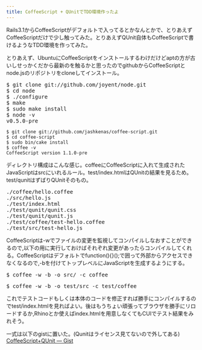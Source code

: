 ```yaml
---
title: CoffeeScript + QUnitでTDD環境作ったよ
---
```

Rails3.1からCoffeeScriptがデフォルトで入ってるとかなんとかで、とりあえずCoffeeScriptだけで少し触ってみた。とりあえずQUnit自体もCoffeeScriptで書けるようなTDD環境を作ってみた。

とりあえず、UbuntuにCoffeeScriptをインストールするわけだけどaptの方が古いしせっかくだから最新のを触るかと思ったのでgithubからCoffeeScriptとnode.jsのリポジトリをcloneしてインストール。

<pre>$ git clone git://github.com/joyent/node.git 
$ cd node
$ ./configure
$ make
$ sudo make install
$ node -v
v0.5.0-pre</code></pre>

<pre><code>$ git clone git://github.com/jashkenas/coffee-script.git
$ cd coffee-script
$ sudo bin/cake install
$ coffee -v
CoffeeScript version 1.1.0-pre</code></pre>

ディレクトリ構成はこんな感じ。coffeeにCoffeeScriptに入れて生成されたJavaScriptはsrcにいれるルール。test/index.htmlはQUnitの結果を見るため。test/qunitはずばりQUnitそのもの。

<pre>./coffee/hello.coffee
./src/hello.js
./test/index.html
./test/qunit/qunit.css
./test/qunit/qunit.js
./test/coffee/test-hello.coffee
./test/src/test-hello.js</pre>

CoffeeScriptは-wでファイルの変更を監視してコンパイルしなおすことができるので,以下の用に実行しておけばそれぞれ変更があったらコンパイルしてくれる。CoffeeScriptはデフォルトでfunction(){}();で囲って外部からアクセスできなくなるので,-bを付けてトップレベルにJavaScriptを生成するようにする。

<pre>$ coffee -w -b -o src/ -c coffee</pre>
<pre>$ coffee -w -b -o test/src -c test/coffee</pre>

これでテストコードもしくは本体のコードを修正すれば勝手にコンパイルするのでtest/index.htmlを見ればよい。後はもうちょい頑張ってブラウザを勝手にリロードするか,Rhinoとか使えばindex.htmlを用意しなくてもCUIでテスト結果をみれそう。

一式は以下のgistに置いた。(Qunitはライセンス見てないので外してある)
<a href="https://gist.github.com/925753">CoffeeScript+QUnit — Gist</a>
